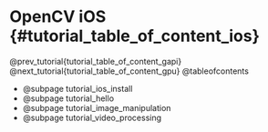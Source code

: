OpenCV iOS {#tutorial_table_of_content_ios}
==========

@prev_tutorial{tutorial_table_of_content_gapi}
@next_tutorial{tutorial_table_of_content_gpu}
@tableofcontents

-   @subpage tutorial_ios_install
-   @subpage tutorial_hello
-   @subpage tutorial_image_manipulation
-   @subpage tutorial_video_processing
